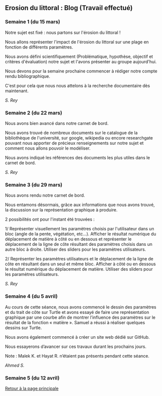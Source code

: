 ## Erosion du littoral : Blog (Travail effectué)

### Semaine 1 (du 15 mars)
Notre sujet est fixé : nous partons sur l'érosion du littoral !

Nous allons représenter l'impact de l'érosion du littoral sur une plage en fonction de différents paramètres.

Nous avons défini scientifiquement (Problématique, hypothèse, objectif et critères d'évaluation) notre sujet et l'avons présenter au groupe aujourd'hui.

Nous devons pour la semaine prochaine commencer à rédiger notre compte rendu bibliographique.

C'est pour cela que nous nous attelons à la recherche documentaire dès maintenant.

*S. Rey*
### Semaine 2 (du 22 mars)
Nous avons bien avancé dans notre carnet de bord.

Nous avons trouvé de nombreux documents sur le catalogue de la bibliothèque de l'université, sur google, wikipedia ou encore researchgate pouvant nous apporter de précieux renseignements sur notre sujet et comment nous allons pouvoir le modéliser.

Nous avons indiqué les références des documents les plus utiles dans le carnet de bord.

*S. Rey*
### Semaine 3 (du 29 mars)
Nous avons rendu notre carnet de bord.

Nous entamons désormais, grâce aux informations que nous avons trouvé, la discussion sur la représentation graphique à produire.

2 possibilités ont pour l'instant été trouvées :

1/ Représenter visuellement les paramètres choisis par l'utilisateur dans un bloc (angle de la pente, végétation, etc...). Afficher le résultat numérique du déplacement de matière à côté ou en dessous et représenter le déplacement de la ligne de côte résultant des paramètres choisis dans un autre bloc à droite. Utiliser des sliders pour les paramètres utilisateurs.

2/ Représenter les paramètres utilisateurs et le déplacement de la ligne de côte en résultant dans un seul et même bloc. Afficher à côté ou en dessous le résultat numérique du déplacement de matière. Utiliser des sliders pour les paramètres utilisateurs.

*S. Rey*
### Semaine 4 (du 5 avril)
Au cours de cette séance, nous avons commencé le dessin des paramètres et du trait de côte sur Turtle et avons essayé de faire une représentation graphique par une courbe afin de montrer l’influence des paramètres sur le résultat de la fonction « matière ».
Samuel a réussi à réaliser quelques dessins sur Turtle.

Nous avons également commencé à créer un site web dédié sur GitHub.

Nous essayerons d’avancer sur ces travaux durant les prochains jours.

Note : Malek K. et Hayat R. n’étaient pas présents pendant cette séance.

*Ahmed S.*
### Semaine 5 (du 12 avril)

<a href="https://dynamic-g7-pcgi-23-1b.github.io/erosion-du-littoral/index.html"> Retour à la page principale </a>
